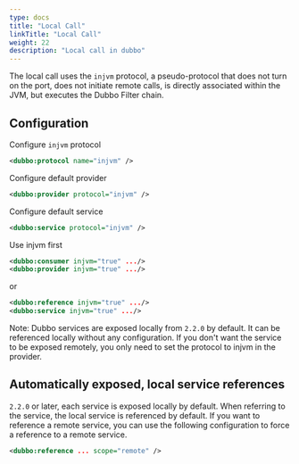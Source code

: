 ```yaml
---
type: docs
title: "Local Call"
linkTitle: "Local Call"
weight: 22
description: "Local call in dubbo"
---
```


The local call uses the `injvm` protocol, a pseudo-protocol that does not turn on the port, does not initiate remote calls, is directly associated within the JVM, but executes the Dubbo Filter chain.

## Configuration

Configure `injvm` protocol

```xml
<dubbo:protocol name="injvm" />
```

Configure default provider

```xml
<dubbo:provider protocol="injvm" />
```

Configure default service

```xml
<dubbo:service protocol="injvm" />
```

Use injvm first

```xml
<dubbo:consumer injvm="true" .../>
<dubbo:provider injvm="true" .../>
```

or

```xml
<dubbo:reference injvm="true" .../>
<dubbo:service injvm="true" .../>
```

Note: Dubbo services are exposed locally from `2.2.0` by default. It can be referenced locally without any configuration. If you don't want the service to be exposed remotely, you only need to set the protocol to injvm in the provider.

## Automatically exposed, local service references

`2.2.0` or later, each service is exposed locally by default. When referring to the service, the local service is referenced by default. If you want to reference a remote service, you can use the following configuration to force a reference to a remote service.


```xml
<dubbo:reference ... scope="remote" />
```
